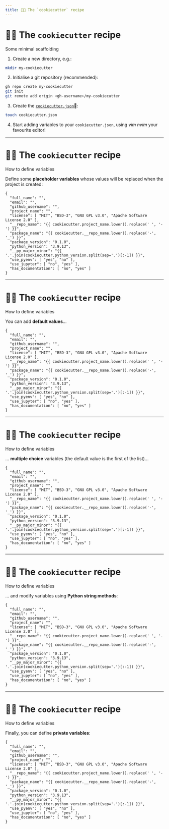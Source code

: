 ```yaml
---
title: 🧑‍🍳 The `cookiecutter` recipe
---
```


# 🧑‍🍳 The `cookiecutter` recipe

Some minimal scaffolding
<v-clicks>

1. Create a new directory, e.g.:

```bash
mkdir my-cookiecutter
```

2. Initialise a git repository (recommended):

```bash
gh repo create my-cookiecutter
git init
git remote add origin <gh-username>/my-cookiecutter
```

3. Create the [`cookiecutter.json`](https://youtube.com/clip/UgkxaPDJaKOB7IfbwkuNA1e-wWLwvd5Orknx)👀:

```bash
touch cookiecutter.json
```

4. Start adding variables to your `cookiecutter.json`, using *~~vim~~* *~~nvim~~* your favourite editor!

</v-clicks>


---

# 🧑‍🍳 The `cookiecutter` recipe

How to define variables

Define some **placeholder variables** whose values will be replaced when the project is created:

```json{2-5}
{
  "full_name": "",
  "email": "",
  "github_username": "",
  "project_name": "",
  "license": [ "MIT", "BSD-3", "GNU GPL v3.0", "Apache Software License 2.0" ],
  "__repo_name": "{{ cookiecutter.project_name.lower().replace(' ', '-') }}",
  "package_name": "{{ cookiecutter.__repo_name.lower().replace('-', '_') }}",
  "package_version": "0.1.0",
  "python_version": "3.9.13",
  "__py_major_minor": "{{ '.'.join(cookiecutter.python_version.split(sep='.')[:-1]) }}",
  "use_pyenv": [ "yes", "no" ],
  "use_jupyter": [ "no", "yes" ],
  "has_documentation": [ "no", "yes" ]
}
```

---

# 🧑‍🍳 The `cookiecutter` recipe

How to define variables

You can add **default values**...

```json{9,10}
{
  "full_name": "",
  "email": "",
  "github_username": "",
  "project_name": "",
  "license": [ "MIT", "BSD-3", "GNU GPL v3.0", "Apache Software License 2.0" ],
  "__repo_name": "{{ cookiecutter.project_name.lower().replace(' ', '-') }}",
  "package_name": "{{ cookiecutter.__repo_name.lower().replace('-', '_') }}",
  "package_version": "0.1.0",
  "python_version": "3.9.13",
  "__py_major_minor": "{{ '.'.join(cookiecutter.python_version.split(sep='.')[:-1]) }}",
  "use_pyenv": [ "yes", "no" ],
  "use_jupyter": [ "no", "yes" ],
  "has_documentation": [ "no", "yes" ]
}
```


---

# 🧑‍🍳 The `cookiecutter` recipe

How to define variables

... **multiple choice** variables (the default value is the first of the list)...

```json{6,12-14}
{
  "full_name": "",
  "email": "",
  "github_username": "",
  "project_name": "",
  "license": [ "MIT", "BSD-3", "GNU GPL v3.0", "Apache Software License 2.0" ],
  "__repo_name": "{{ cookiecutter.project_name.lower().replace(' ', '-') }}",
  "package_name": "{{ cookiecutter.__repo_name.lower().replace('-', '_') }}",
  "package_version": "0.1.0",
  "python_version": "3.9.13",
  "__py_major_minor": "{{ '.'.join(cookiecutter.python_version.split(sep='.')[:-1]) }}",
  "use_pyenv": [ "yes", "no" ],
  "use_jupyter": [ "no", "yes" ],
  "has_documentation": [ "no", "yes" ]
}
```


---

# 🧑‍🍳 The `cookiecutter` recipe

How to define variables

... and modify variables using **Python string methods**:

```json{7,8,11}
{
  "full_name": "",
  "email": "",
  "github_username": "",
  "project_name": "",
  "license": [ "MIT", "BSD-3", "GNU GPL v3.0", "Apache Software License 2.0" ],
  "__repo_name": "{{ cookiecutter.project_name.lower().replace(' ', '-') }}",
  "package_name": "{{ cookiecutter.__repo_name.lower().replace('-', '_') }}",
  "package_version": "0.1.0",
  "python_version": "3.9.13",
  "__py_major_minor": "{{ '.'.join(cookiecutter.python_version.split(sep='.')[:-1]) }}",
  "use_pyenv": [ "yes", "no" ],
  "use_jupyter": [ "no", "yes" ],
  "has_documentation": [ "no", "yes" ]
}
```


---

# 🧑‍🍳 The `cookiecutter` recipe

How to define variables

Finally, you can define **private variables**:

```json{7,11}
{
  "full_name": "",
  "email": "",
  "github_username": "",
  "project_name": "",
  "license": [ "MIT", "BSD-3", "GNU GPL v3.0", "Apache Software License 2.0" ],
  "__repo_name": "{{ cookiecutter.project_name.lower().replace(' ', '-') }}",
  "package_name": "{{ cookiecutter.__repo_name.lower().replace('-', '_') }}",
  "package_version": "0.1.0",
  "python_version": "3.9.13",
  "__py_major_minor": "{{ '.'.join(cookiecutter.python_version.split(sep='.')[:-1]) }}",
  "use_pyenv": [ "yes", "no" ],
  "use_jupyter": [ "no", "yes" ],
  "has_documentation": [ "no", "yes" ]
}
```
